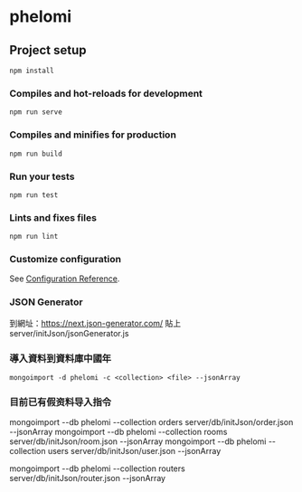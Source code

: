 # phelomi

## Project setup
```
npm install
```

### Compiles and hot-reloads for development
```
npm run serve
```

### Compiles and minifies for production
```
npm run build
```

### Run your tests
```
npm run test
```

### Lints and fixes files
```
npm run lint
```

### Customize configuration
See [Configuration Reference](https://cli.vuejs.org/config/).

### JSON Generator
到網址：https://next.json-generator.com/
貼上 server/initJson/jsonGenerator.js

### 導入資料到資料庫中國年
```
mongoimport -d phelomi -c <collection> <file> --jsonArray
```

### 目前已有假资料导入指令
mongoimport --db phelomi --collection orders server/db/initJson/order.json --jsonArray
mongoimport --db phelomi --collection rooms server/db/initJson/room.json --jsonArray
mongoimport --db phelomi --collection users server/db/initJson/user.json --jsonArray

mongoimport --db phelomi --collection routers server/db/initJson/router.json --jsonArray
